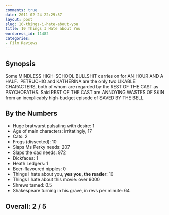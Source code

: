 ```yaml
---
comments: true
date: 2011-02-24 22:29:57
layout: post
slug: 10-things-i-hate-about-you
title: 10 Things I Hate about You
wordpress_id: 11482
categories:
- Film Reviews
---
```


## Synopsis

Some MINDLESS HIGH-SCHOOL BULLSHIT carries on for AN HOUR AND A HALF.  PETRUCHIO and KATHERINA are the only two LIKABLE CHARACTERS, both of whom are regarded by the REST OF THE CAST as PSYCHOPATHS. Said REST OF THE CAST are ANNOYING WASTES OF SKIN from an inexplicably high-budget episode of SAVED BY THE BELL.

## By the Numbers

  * Huge bratwurst pulsating with desire: 1
  * Age of main characters: irritatingly, 17
  * Cats: 2
  * Frogs (dissected): 10
  * Slaps Ms Perky needs: 207
  * Slaps the dad needs: 972
  * Dickfaces: 1
  * Heath Ledgers: 1
  * Beer-flavoured nipples: 0
  * Things I hate about you, **yes you, the reader**: 10
  * Things I hate about this movie: over 9000
  * Shrews tamed: 0.5
  * Shakespeare turning in his grave, in revs per minute: 64

## Overall: 2 / 5
